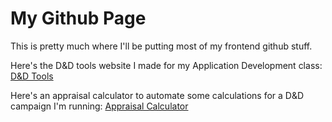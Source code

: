 # My Github Page

This is pretty much where I'll be putting most of my frontend github stuff.

Here's the D&D tools website I made for my Application Development class: [D&D Tools](https://colin-mccaffery.github.io/D%26D%20Tools/index.html)

Here's an appraisal calculator to automate some calculations for a D&D campaign I'm running: [Appraisal Calculator](https://colin-mccaffery.github.io/Appraisal%20Calculator/index.html)